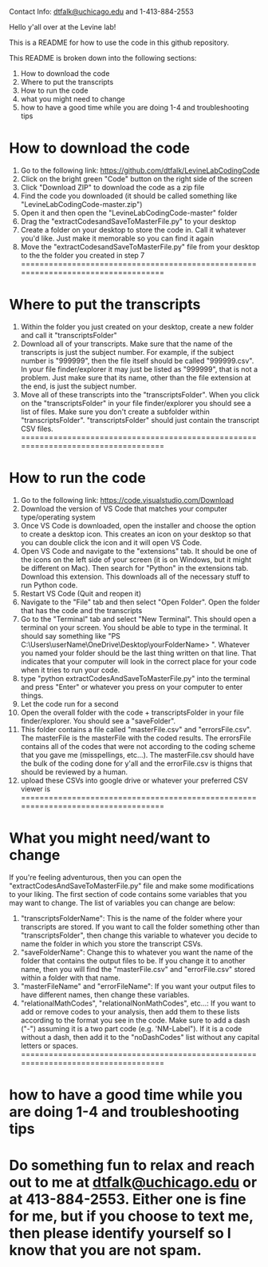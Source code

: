 Contact Info: dtfalk@uchicago.edu and 1-413-884-2553 


Hello y'all over at the Levine lab!

This is a README for how to use the code in this github repository.

This README is broken down into the following sections:
1) How to download the code
2) Where to put the transcripts
3) How to run the code
4) what you might need to change
5) how to have a good time while you are doing 1-4 and troubleshooting tips


How to download the code
==================================================================================
1) Go to the following link: https://github.com/dtfalk/LevineLabCodingCode
2) Click on the bright green "Code" button on the right side of the screen 
3) Click "Download ZIP" to download the code as a zip file
4) Find the code you downloaded (it should be called something like "LevineLabCodingCode-master.zip")
5) Open it and then open the "LevineLabCodingCode-master" folder
6) Drag the "extractCodesandSaveToMasterFile.py" to your desktop
7) Create a folder on your desktop to store the code in. Call it whatever you'd like. Just make it memorable so you can find it again
8) Move the "extractCodesandSaveToMasterFile.py" file from your desktop to the the folder you created in step 7
==================================================================================



Where to put the transcripts
==================================================================================
1) Within the folder you just created on your desktop, create a new folder and call it "transcriptsFolder"
2) Download all of your transcripts. Make sure that the name of the transcripts is just the subject number. For example, if the subject number is "999999", then the file itself should be called "999999.csv". In your file finder/explorer it may just be listed as "999999", that is not a problem. Just make sure that its name, other than the file extension at the end, is just the subject number.
3) Move all of these transcripts into the "transcriptsFolder". When you click on the "transcriptsFolder" in your file finder/explorer you should see a list of files. Make sure you don't create a subfolder within "transcriptsFolder". "transcriptsFolder" should just contain the transcript CSV files.
==================================================================================


How to run the code
==================================================================================
1) Go to the following link: https://code.visualstudio.com/Download
2) Download the version of VS Code that matches your computer type/operating system
3) Once VS Code is downloaded, open the installer and choose the option to create a desktop icon. This creates an icon on your desktop so that you can double click the icon and it will open VS Code.
4) Open VS Code and navigate to the "extensions" tab. It should be one of the icons on the left side of your screen (it is on Windows, but it might be different on Mac). Then search for "Python" in the extensions tab. Download this extension. This downloads all of the necessary stuff to run Python code.
5) Restart VS Code (Quit and reopen it)
6) Navigate to the "File" tab and then select "Open Folder". Open the folder that has the code and the transcripts
7) Go to the "Terminal" tab and select "New Terminal". This should open a terminal on your screen. You should be able to type in the terminal. It should say something like "PS C:\Users\userName\OneDrive\Desktop\yourFolderName> ". Whatever you named your folder should be the last thing written on that line. That indicates that your computer will look in the correct place for your code when it tries to run your code.
8) type "python extractCodesAndSaveToMasterFile.py" into the terminal and press "Enter" or whatever you press on your computer to enter things.
9) Let the code run for a second
10) Open the overall folder with the code + transcriptsFolder in your file finder/explorer. You should see a "saveFolder".
11) This folder contains a file called "masterFile.csv" and "errorsFile.csv". The masterFile is the masterFile with the coded results. The errorsFile contains all of the codes that were not according to the coding scheme that you gave me (misspellings, etc...). The masterFile.csv should have the bulk of the coding done for y'all and the errorFile.csv is thigns that should be reviewed by a human. 
12) upload these CSVs into google drive or whatever your preferred CSV viewer is
==================================================================================


What you might need/want to change
==================================================================================
If you're feeling adventurous, then you can open the "extractCodesAndSaveToMasterFile.py" file and make some modifications to your liking. The first section of code contains some variables that you may want to change. The list of variables you can change are below:

1) "transcriptsFolderName": This is the name of the folder where your transcripts are stored. If you want to call the folder something other than "transcriptsFolder", then change this variable to whatever you decide to name the folder in which you store the transcript CSVs.
2) "saveFolderName": Change this to whatever you want the name of the folder that contains the output files to be. If you change it to another name, then you will find the "masterFile.csv" and "errorFile.csv" stored within a folder with that name.
3) "masterFileName" and "errorFileName": If you want your output files to have different names, then change these variables. 
4) "relationalMathCodes", "relationalNonMathCodes", etc...: If you want to add or remove codes to your analysis, then add them to these lists according to the format you see in the code. Make sure to add a dash ("-") assuming it is a two part code (e.g. 'NM-Label"). If it is a code without a dash, then add it to the "noDashCodes" list without any capital letters or spaces.
==================================================================================

how to have a good time while you are doing 1-4 and troubleshooting tips
==================================================================================
Do something fun to relax and reach out to me at dtfalk@uchicago.edu or at 413-884-2553. Either one is fine for me, but if you choose to text me, then please identify yourself so I know that you are not spam.
==================================================================================

